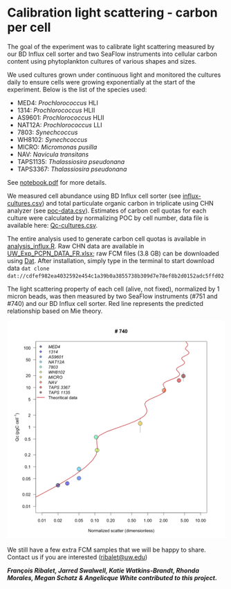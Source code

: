 # Calibration light scattering - carbon per cell
The goal of the experiment was to calibrate light scattering measured by our BD Influx cell sorter and two SeaFlow instruments into cellular carbon content using phytoplankton cultures of various shapes and sizes.

We used cultures grown under continuous light and monitored the cultures daily to ensure cells were growing exponentially at the start of the experiment. Below is the list of the species used:
- MED4: *Prochlorococcus* HLI
- 1314: *Prochlorococcus* HLII
- AS9601: *Prochlorococcus* HLII
- NAT12A: *Prochlorococcus* LLI
- 7803: *Synechcoccus*
- WH8102: *Synechcoccus*
- MICRO: *Micromonas pusilla*
- NAV: *Navicula transitans*
- TAPS1135: *Thalassiosira pseudonana*
- TAPS3367: *Thalassiosira pseudonana*

See [notebook.pdf](https://github.com/armbrustlab/fsc-poc-calibration/blob/master/notebook.pdf) for more details.

We measured cell abundance using BD Influx cell sorter (see [influx-cultures.csv](https://github.com/armbrustlab/fsc-poc-calibration/blob/master/influx-cultures.csv)) and total particulate organic carbon in triplicate using CHN analyzer (see [poc-data.csv](https://github.com/armbrustlab/fsc-poc-calibration/blob/master/poc-data.csv)). Estimates of carbon cell quotas for each culture were calculated by normalizing POC by cell number, data file is available here: [Qc-cultures.csv](https://github.com/armbrustlab/fsc-poc-calibration/blob/master/Qc-cultures.csv).

The entire analysis used to generate carbon cell quotas is available in [analysis_influx.R](https://github.com/armbrustlab/fsc-poc-calibration/blob/master/analysis_influx.R). Raw CHN data are available in [UW_Exp_PCPN_DATA_FR.xlsx](https://github.com/armbrustlab/fsc-poc-calibration/blob/master/UW_Exp_PCPN_DATA_FR.xlsx); raw FCM files (3.8 GB) can be downloaded using [Dat](https://github.com/datproject/dat). After installation, simply type in the terminal to start download data ```dat clone dat://cdfef982ea4032592e454c1a39b0a3855738b309d7e78ef8b2d0152adc5ffd02```

The light scattering property of each cell (alive, not fixed), normalized by 1 micron beads, was then measured by two SeaFlow instruments (#751 and #740) and our BD Influx cell sorter. Red line represents the predicted relationship based on Mie theory. 

![alt text](740-Qc-scatter.png "SeaFlow calibration of forward scatter normalized by 1 micron beads")

We still have a few extra FCM samples that we will be happy to share. Contact us if you are interested (ribalet@uw.edu)

***François Ribalet, Jarred Swalwell, Katie Watkins-Brandt, Rhonda Morales, Megan Schatz & Angelicque White contributed to this project.***
